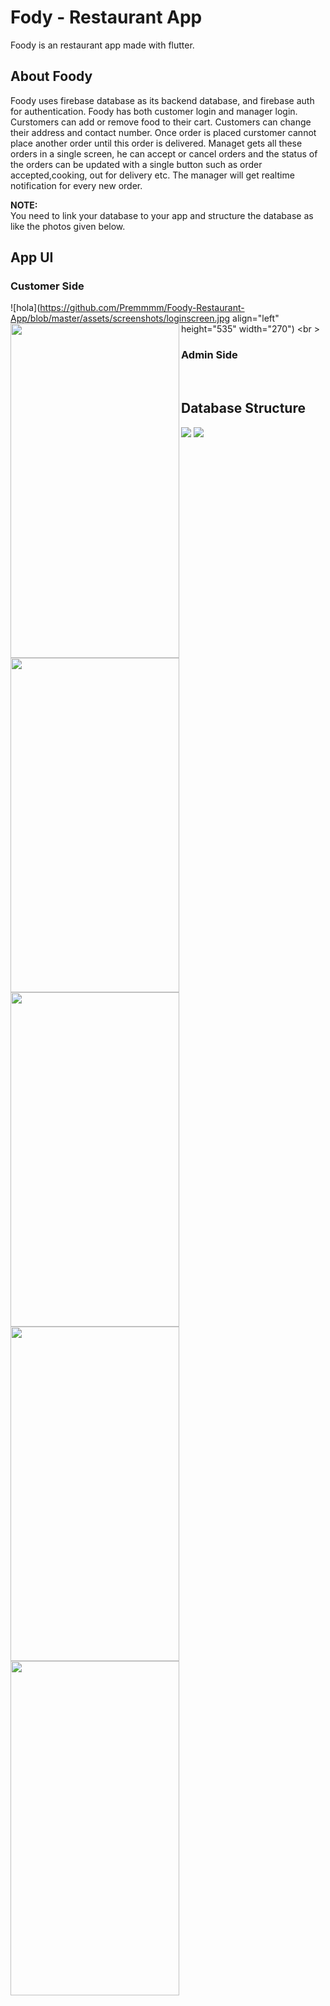 # Fody - Restaurant App

Foody is an restaurant app made with flutter.

## About Foody

Foody uses firebase database as its backend database, and firebase auth for authentication. Foody has both customer login and manager login. Curstomers can add or remove food to their cart. Customers can change their address and contact number. Once order is placed curstomer cannot place another order until this order is delivered. Managet gets all these orders in a single screen, he can accept or cancel orders and the status of the orders can be updated with a single button such as order accepted,cooking, out for delivery etc. The manager will get realtime notification for every new order.


**NOTE:** \
You need to link your database to your app and structure the database as like the photos given below.


## App UI

### Customer Side 
![hola](https://github.com/Premmmm/Foody-Restaurant-App/blob/master/assets/screenshots/loginscreen.jpg align="left" height="535" width="270")
<img src="https://github.com/Premmmm/Foody-Restaurant-App/blob/master/assets/screenshots/menuscreen.jpg" align="left" height="535" width="270" />
<img src="https://github.com/Premmmm/Foody-Restaurant-App/blob/master/assets/screenshots/currentitem.jpg" align="left" height="535" width="270" />
<br \><img src="https://github.com/Premmmm/Foody-Restaurant-App/blob/master/assets/screenshots/ordersscreen.jpg" align="left" height="535" width="270" />

### Admin Side 
<img src="https://github.com/Premmmm/Foody-Restaurant-App/blob/master/assets/screenshots/adminOrder.jpg" align="left" height="535" width="270" />
<br \><img src="https://github.com/Premmmm/Foody-Restaurant-App/blob/master/assets/screenshots/acceptedOrders.jpg" align="left" height="535" width="270" />

## Database Structure

<img src="https://github.com/Premmmm/Foody-Restaurant-App/blob/master/assets/database%20structure/foody%20database%201.png"/>
<img src="https://github.com/Premmmm/Foody-Restaurant-App/blob/master/assets/database%20structure/foody%20database%202.png"/>

